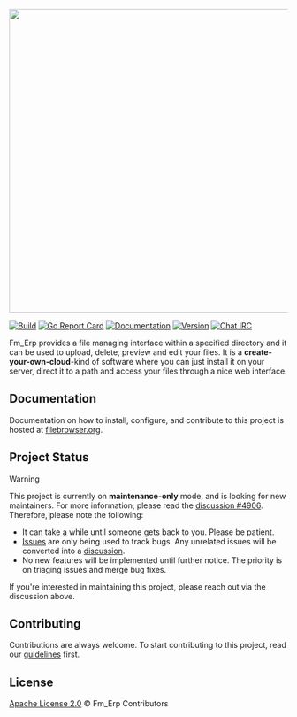 <p align="center">
  <img src="https://ddragon.leagueoflegends.com/cdn/img/champion/splash/Zed_31.jpg" width="550"/>
</p>

[![Build](https://github.com/lordzed/fm_erp/actions/workflows/main.yaml/badge.svg)](https://github.com/lordzed/fm_erpactions/workflows/main.yaml)
[![Go Report Card](https://goreportcard.com/badge/github.com/filebrowser/filebrowser)](https://goreportcard.com/report/github.com/filebrowser/filebrowser)
[![Documentation](https://img.shields.io/badge/godoc-reference-blue.svg)](http://godoc.org/github.com/filebrowser/filebrowser)
[![Version](https://img.shields.io/github/release/filebrowser/filebrowser.svg)](https://github.com/lordzed/fm_erpreleases/latest)
[![Chat IRC](https://img.shields.io/badge/freenode-%23filebrowser-blue.svg)](http://webchat.freenode.net/?channels=%23filebrowser)

Fm_Erp provides a file managing interface within a specified directory and it can be used to upload, delete, preview and edit your files. It is a **create-your-own-cloud**-kind of software where you can just install it on your server, direct it to a path and access your files through a nice web interface.

## Documentation

Documentation on how to install, configure, and contribute to this project is hosted at [filebrowser.org](https://filebrowser.org).

## Project Status

> [!WARNING]
>
> This project is currently on **maintenance-only** mode, and is looking for new maintainers. For more information, please read the [discussion #4906](https://github.com/lordzed/fm_erpdiscussions/4906). Therefore, please note the following:
>
> - It can take a while until someone gets back to you. Please be patient.
> - [Issues][issues] are only being used to track bugs. Any unrelated issues will be converted into a [discussion][discussions].
> - No new features will be implemented until further notice. The priority is on triaging issues and merge bug fixes.
> 
> If you're interested in maintaining this project, please reach out via the discussion above.

[issues]: https://github.com/lordzed/fm_erpissues
[discussions]: https://github.com/lordzed/fm_erpdiscussions

## Contributing

Contributions are always welcome. To start contributing to this project, read our [guidelines](CONTRIBUTING.md) first.

## License

[Apache License 2.0](LICENSE) © Fm_Erp Contributors
